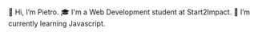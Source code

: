 👋 Hi, I’m Pietro.
🎓 I'm a Web Development student at Start2Impact.
🌱 I’m currently learning Javascript.

<!---
pietromichelini/pietromichelini is a ✨ special ✨ repository because its `README.md` (this file) appears on your GitHub profile.
You can click the Preview link to take a look at your changes.
--->
